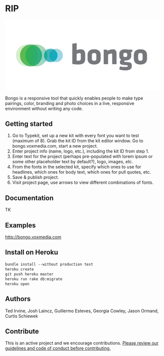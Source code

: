 # RIP

![bongo](https://raw.githubusercontent.com/voxmedia/bongo/master/app/assets/images/logo.png)

Bongo is a responsive tool that quickly enables people to make type pairings, color, branding and photo choices in a live, responsive environment without writing any code.

## Getting started


1.  Go to Typekit, set up a new kit with every font you want to test (maximum of 8). Grab the kit ID from the kit editor window.
Go to bongo.voxmedia.com, start a new project.
2.  Enter project info (name, logo, etc.), including the kit ID from step 1.
3.  Enter text for the project (perhaps pre-populated with lorem ipsum or some other placeholder text by default?), logo, images, etc.
4.  From the fonts in the selected kit, specify which ones to use for headlines, which ones for body text, which ones for pull quotes, etc.
5.  Save & publish project.
6.  Visit project page, use arrows to view different combinations of fonts.

## Documentation

TK

## Examples

http://bongo.voxmedia.com

## Install on Heroku

```
bundle install --without production test
heroku create
git push heroku master
heroku run rake db:migrate
heroku open
```

## Authors

Ted Irvine, Josh Laincz, Guillermo Esteves, Georgia Cowley, Jason Ormand, Curtis Schiewek

## Contribute

This is an active project and we encourage contributions. [Please review our guidelines and code of conduct before contributing.](https://github.com/voxmedia/open-source-contribution-guidelines)
